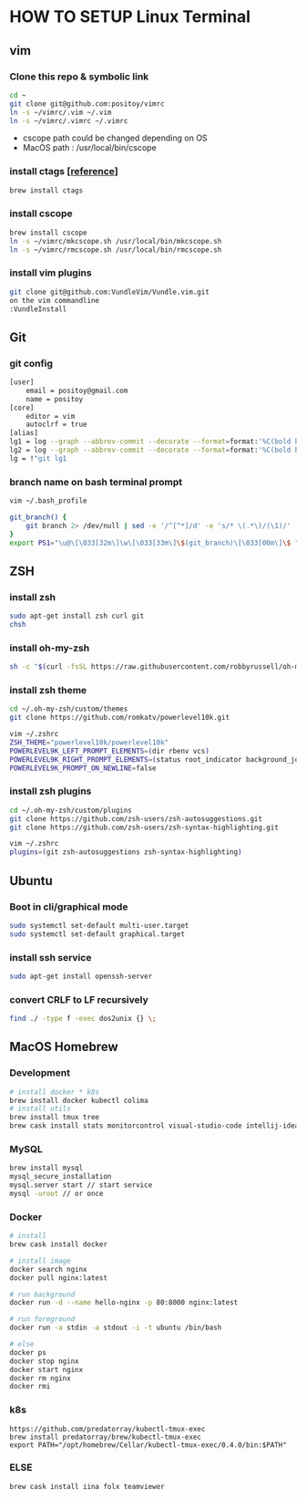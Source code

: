 # HOW TO SETUP Linux Terminal

## vim

### Clone this repo & symbolic link

```bash
cd ~  
git clone git@github.com:positoy/vimrc  
ln -s ~/vimrc/.vim ~/.vim  
ln -s ~/vimrc/.vimrc ~/.vimrc  
```
* cscope path could be changed depending on OS  
* MacOS path : /usr/local/bin/cscope  

### install ctags [[reference](https://ysoh.wordpress.com/2012/04/09/%EB%A6%AC%EB%88%85%EC%8A%A4-%EC%BB%A4%EB%84%90-%EA%B0%9C%EB%B0%9C%EC%9D%84-%EC%9C%84%ED%95%9C-vim-%EC%84%A4%EC%A0%95-vimrc/)]

```bash
brew install ctags  
```

### install cscope

```bash
brew install cscope  
ln -s ~/vimrc/mkcscope.sh /usr/local/bin/mkcscope.sh  
ln -s ~/vimrc/rmcscope.sh /usr/local/bin/rmcscope.sh  
```

### install vim plugins

```bash
git clone git@github.com:VundleVim/Vundle.vim.git
on the vim commandline  
:VundleInstall  
```



## Git

### git config

```bash
[user]
	email = positoy@gmail.com
	name = positoy
[core]
	editor = vim
	autoclrf = true
[alias]
lg1 = log --graph --abbrev-commit --decorate --format=format:'%C(bold blue)%h%C(reset) - %C(bold green)(%ar)%C(reset) %C(white)%s%C(reset) %C(dim white)- %an%C(reset)%C(bold yellow)%d%C(reset)' --all
lg2 = log --graph --abbrev-commit --decorate --format=format:'%C(bold blue)%h%C(reset) - %C(bold cyan)%aD%C(reset) %C(bold green)(%ar)%C(reset)%C(bold yellow)%d%C(reset)%n''          %C(white)%s%C(reset) %C(dim white)- %an%C(reset)' --all
lg = !"git lg1
```

### branch name on bash terminal prompt

```bash
vim ~/.bash_profile

git_branch() {
    git branch 2> /dev/null | sed -e '/^[^*]/d' -e 's/* \(.*\)/(\1)/'
}
export PS1="\u@\[\033[32m\]\w\[\033[33m\]\$(git_branch)\[\033[00m\]\$ " 
```



## ZSH

### install zsh
```bash
sudo apt-get install zsh curl git
chsh
```
### install oh-my-zsh
```bash
sh -c "$(curl -fsSL https://raw.githubusercontent.com/robbyrussell/oh-my-zsh/master/tools/install.sh)"
```

### install zsh theme
```bash
cd ~/.oh-my-zsh/custom/themes
git clone https://github.com/romkatv/powerlevel10k.git

vim ~/.zshrc
ZSH_THEME="powerlevel10k/powerlevel10k"
POWERLEVEL9K_LEFT_PROMPT_ELEMENTS=(dir rbenv vcs)
POWERLEVEL9K_RIGHT_PROMPT_ELEMENTS=(status root_indicator background_jobs history time)
POWERLEVEL9K_PROMPT_ON_NEWLINE=false
```

### install zsh plugins

```bash
cd ~/.oh-my-zsh/custom/plugins
git clone https://github.com/zsh-users/zsh-autosuggestions.git
git clone https://github.com/zsh-users/zsh-syntax-highlighting.git

vim ~/.zshrc
plugins=(git zsh-autosuggestions zsh-syntax-highlighting)

```



## Ubuntu

### Boot in cli/graphical mode

```bash
sudo systemctl set-default multi-user.target
sudo systemctl set-default graphical.target
```

### install ssh service

```bash
sudo apt-get install openssh-server
```

### convert CRLF to LF recursively

```bash
find ./ -type f -exec dos2unix {} \;
```



## MacOS Homebrew

### Development
``` bash
# install docker * k8s
brew install docker kubectl colima
# install utils
brew install tmux tree
brew cask install stats monitorcontrol visual-studio-code intellij-idea iterm2 mysqlworkbench postman sourcetree homebrew/cask-fonts/font-d2coding
```

### MySQL

```bash
brew install mysql
mysql_secure_installation
mysql.server start // start service
mysql -uroot // or once
```

### Docker

```bash
# install
brew cask install docker

# install image
docker search nginx
docker pull nginx:latest

# run background
docker run -d --name hello-nginx -p 80:8000 nginx:latest

# run foreground
docker run -a stdin -a stdout -i -t ubuntu /bin/bash

# else
docker ps
docker stop nginx
docker start nginx
docker rm nginx
docker rmi
```

### k8s
```
https://github.com/predatorray/kubectl-tmux-exec
brew install predatorray/brew/kubectl-tmux-exec
export PATH="/opt/homebrew/Cellar/kubectl-tmux-exec/0.4.0/bin:$PATH"
```

### ELSE

``` bash
brew cask install iina folx teamviewer
```

